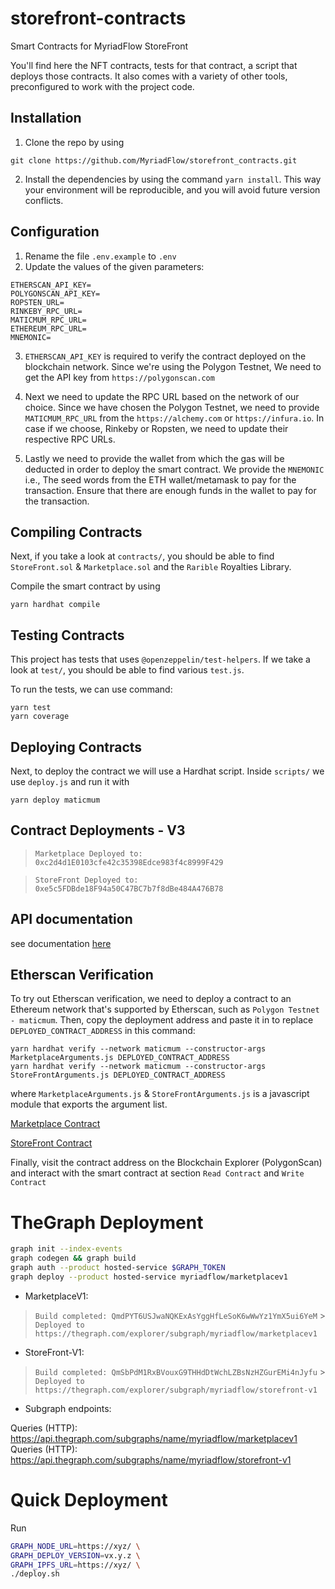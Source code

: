 # storefront-contracts

Smart Contracts for MyriadFlow StoreFront

You'll find here the NFT contracts, tests for that contract, a script that deploys those contracts. It also comes with a variety of other tools, preconfigured to work with the project code.

## Installation

1. Clone the repo by using

```shell
git clone https://github.com/MyriadFlow/storefront_contracts.git
```

2. Install the dependencies by using the command `yarn install`.
   This way your environment will be reproducible, and you will avoid future version conflicts.

## Configuration

1. Rename the file `.env.example` to `.env`
2. Update the values of the given parameters:

```shell
ETHERSCAN_API_KEY=
POLYGONSCAN_API_KEY=
ROPSTEN_URL=
RINKEBY_RPC_URL=
MATICMUM_RPC_URL=
ETHEREUM_RPC_URL=
MNEMONIC=
```

3. `ETHERSCAN_API_KEY` is required to verify the contract deployed on the blockchain network. Since we're using the Polygon Testnet, We need to get the API key from `https://polygonscan.com`

4. Next we need to update the RPC URL based on the network of our choice. Since we have chosen the Polygon Testnet, we need to provide `MATICMUM_RPC_URL` from
   the `https://alchemy.com` or `https://infura.io`. In case if we choose, Rinkeby or Ropsten, we need to update their respective RPC URLs.

5. Lastly we need to provide the wallet from which the gas will be deducted in order to deploy the smart contract. We provide the `MNEMONIC` i.e., The seed words from the ETH wallet/metamask to pay for the transaction. Ensure that there are enough funds in the wallet to pay for the transaction.

## Compiling Contracts

Next, if you take a look at `contracts/`, you should be able to find `StoreFront.sol` & `Marketplace.sol` and the `Rarible` Royalties Library.

Compile the smart contract by using

```shell
yarn hardhat compile
```

## Testing Contracts

This project has tests that uses `@openzeppelin/test-helpers`. If we take a look at `test/`, you should be able to find various `test.js`.

To run the tests, we can use command:

```shell
yarn test
yarn coverage
```

## Deploying Contracts

Next, to deploy the contract we will use a Hardhat script. Inside `scripts/` we use `deploy.js` and run it with

```shell
yarn deploy maticmum
```

## Contract Deployments - V3

> `Marketplace Deployed to: 0xc2d4d1E0103cfe42c35398Edce983f4c8999F429`

> `StoreFront Deployed to: 0xe5c5FDBde18F94a50C47BC7b7f8dBe484A476B78`

## API documentation

see documentation [here](API.md)

## Etherscan Verification

To try out Etherscan verification, we need to deploy a contract to an Ethereum network that's supported by Etherscan, such as `Polygon Testnet - maticmum`.
Then, copy the deployment address and paste it in to replace `DEPLOYED_CONTRACT_ADDRESS` in this command:

```shell
yarn hardhat verify --network maticmum --constructor-args MarketplaceArguments.js DEPLOYED_CONTRACT_ADDRESS
yarn hardhat verify --network maticmum --constructor-args StoreFrontArguments.js DEPLOYED_CONTRACT_ADDRESS
```

where `MarketplaceArguments.js` & `StoreFrontArguments.js` is a javascript module that exports the argument list.

[Marketplace Contract](https://mumbai.polygonscan.com/address/0xc2d4d1E0103cfe42c35398Edce983f4c8999F429#code)

[StoreFront Contract](https://mumbai.polygonscan.com/address/0xe5c5FDBde18F94a50C47BC7b7f8dBe484A476B78#code)

Finally, visit the contract address on the Blockchain Explorer (PolygonScan) and interact with the smart contract at section `Read Contract` and `Write Contract`

# TheGraph Deployment

```bash
graph init --index-events
graph codegen && graph build
graph auth --product hosted-service $GRAPH_TOKEN
graph deploy --product hosted-service myriadflow/marketplacev1
```

-   MarketplaceV1:

> `Build completed: QmdPYT6USJwaNQKExAsYggHfLeSoK6wWwYz1YmX5ui6YeM` > `Deployed to https://thegraph.com/explorer/subgraph/myriadflow/marketplacev1`

-   StoreFront-V1:

> `Build completed: QmSbPdM1RxBVouxG9THHdDtWchLZBsNzHZGurEMi4nJyfu` > `Deployed to https://thegraph.com/explorer/subgraph/myriadflow/storefront-v1`

-   Subgraph endpoints:

Queries (HTTP): https://api.thegraph.com/subgraphs/name/myriadflow/marketplacev1
Queries (HTTP): https://api.thegraph.com/subgraphs/name/myriadflow/storefront-v1

# Quick Deployment

Run

```bash
GRAPH_NODE_URL=https://xyz/ \
GRAPH_DEPLOY_VERSION=vx.y.z \
GRAPH_IPFS_URL=https://xyz/ \
./deploy.sh
```
